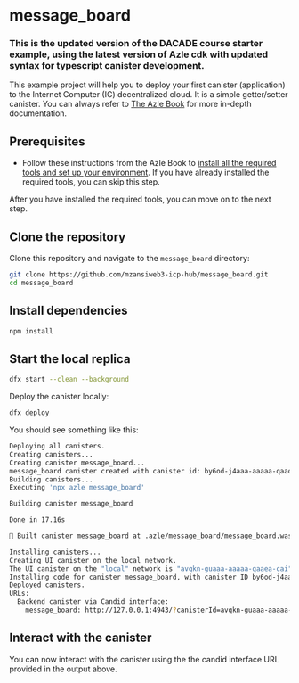# message_board

### This is the updated version of the DACADE course starter example, using the latest version of Azle cdk with updated syntax for typescript canister development.

This example project will help you to deploy your first canister (application) to the Internet Computer (IC) decentralized cloud. It is a simple getter/setter canister. You can always refer to [The Azle Book](https://demergent-labs.github.io/azle/) for more in-depth documentation.

## Prerequisites

- Follow these instructions from the Azle Book to [install all the required tools and set up your environment](https://demergent-labs.github.io/azle/installation.html). If you have already installed the required tools, you can skip this step.


After you have installed the required tools, you can move on to the next step.

## Clone the repository
Clone this repository and navigate to the `message_board` directory:

```bash
git clone https://github.com/mzansiweb3-icp-hub/message_board.git
cd message_board
```

## Install dependencies

```bash
npm install
```

## Start the local replica

```bash
dfx start --clean --background
```

Deploy the canister locally:

```bash
dfx deploy
```

You should see something like this:

```bash
Deploying all canisters.
Creating canisters...
Creating canister message_board...
message_board canister created with canister id: by6od-j4aaa-aaaaa-qaadq-cai
Building canisters...
Executing 'npx azle message_board'

Building canister message_board

Done in 17.16s

🎉 Built canister message_board at .azle/message_board/message_board.wasm

Installing canisters...
Creating UI canister on the local network.
The UI canister on the "local" network is "avqkn-guaaa-aaaaa-qaaea-cai"
Installing code for canister message_board, with canister ID by6od-j4aaa-aaaaa-qaadq-cai
Deployed canisters.
URLs:
  Backend canister via Candid interface:
    message_board: http://127.0.0.1:4943/?canisterId=avqkn-guaaa-aaaaa-qaaea-cai&id=by6od-j4aaa-aaaaa-qaadq-cai

```

## Interact with the canister

You can now interact with the canister using the the candid interface URL provided in the output above.

